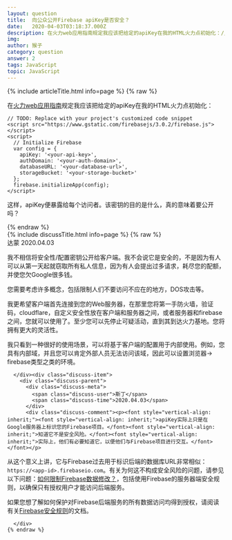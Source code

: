 ```yaml
---
layout: question
title:  向公众公开Firebase apiKey是否安全？
date:   2020-04-03T03:18:37.000Z
description: 在火力web应用指南规定我应该把给定的apiKey在我的HTML火力点初始化：// TODO  Replace with your project's...
img: 
author: 猴子
category: question
answer: 2
tags: JavaScript
topic: JavaScript
---
```

<div class="article-root">
  <div class="article">
    {% include articleTitle.html info=page %}
    {% raw %}
    <div class="article-content"><p><font style="vertical-align: inherit;"><font style="vertical-align: inherit;">在</font></font><a href="https://firebase.google.com/docs/web/setup#add_firebase_to_your_app" rel="noreferrer"><font style="vertical-align: inherit;"><font style="vertical-align: inherit;">火力web应用指南</font></font></a><font style="vertical-align: inherit;"><font style="vertical-align: inherit;">规定我应该把给定的apiKey在我的HTML火力点初始化：</font></font></p>

<pre><code>// TODO: Replace with your project's customized code snippet<font></font>
&lt;script src="https://www.gstatic.com/firebasejs/3.0.2/firebase.js"&gt;&lt;/script&gt;<font></font>
&lt;script&gt;<font></font>
  // Initialize Firebase<font></font>
  var config = {<font></font>
    apiKey: '&lt;your-api-key&gt;',<font></font>
    authDomain: '&lt;your-auth-domain&gt;',<font></font>
    databaseURL: '&lt;your-database-url&gt;',<font></font>
    storageBucket: '&lt;your-storage-bucket&gt;'<font></font>
  };<font></font>
  firebase.initializeApp(config);<font></font>
&lt;/script&gt;<font></font>
</code></pre>

<p><font style="vertical-align: inherit;"><font style="vertical-align: inherit;">这样，apiKey便暴露给每个访问者。</font><font style="vertical-align: inherit;">该密钥的目的是什么，真的意味着要公开吗？</font></font></p></div>
    {% endraw %}
  </div>

  <div class="discuss-wrapper">
    {% include discussTitle.html info=page %}
    {% raw %}
    <div class="discuss-item">
        <div class="discuss-parent">
          <div class="discuss-meta">
            <span class="discuss-user">达蒙</span>
            <span class="discuss-time">2020.04.03</span>
          </div>
          <div class="discuss-comment"><p><font style="vertical-align: inherit;"><font style="vertical-align: inherit;">我不相信将安全性/配置密钥公开给客户端。</font><font style="vertical-align: inherit;">我不会说它是安全的，不是因为有人可以从第一天起就窃取所有私人信息，因为有人会提出过多请求，耗尽您的配额，并使您欠Google很多钱。</font></font></p>

<p><font style="vertical-align: inherit;"><font style="vertical-align: inherit;">您需要考虑许多概念，包括限制人们不要访问不应在的地方，DOS攻击等。 </font></font></p>

<p><font style="vertical-align: inherit;"><font style="vertical-align: inherit;">我更希望客户端首先连接到您的Web服务器，在那里您将第一手防火墙，验证码，cloudflare，自定义安全性放在客户端和服务器之间，或者服务器和firebase之间，您就可以使用了。</font><font style="vertical-align: inherit;">至少您可以先停止可疑活动，直到其到达火力基地。</font><font style="vertical-align: inherit;">您将拥有更大的灵活性。</font></font></p>

<p><font style="vertical-align: inherit;"><font style="vertical-align: inherit;">我只看到一种很好的使用场景，可以将基于客户端的配置用于内部使用。</font><font style="vertical-align: inherit;">例如，您具有内部域，并且您可以肯定外部人员无法访问该域，因此可以设置浏览器-&gt; firebase类型之类的环境。</font></font></p></div>
        </div>
        
      </div><div class="discuss-item">
        <div class="discuss-parent">
          <div class="discuss-meta">
            <span class="discuss-user">斯丁</span>
            <span class="discuss-time">2020.04.03</span>
          </div>
          <div class="discuss-comment"><p><font style="vertical-align: inherit;"><font style="vertical-align: inherit;">apiKey实际上只是在Google服务器上标识您的Firebase项目。</font><font style="vertical-align: inherit;">知道它不是安全风险。</font><font style="vertical-align: inherit;">实际上，他们有必要知道它，以便他们与Firebase项目进行交互。</font></font></p>

<p><font style="vertical-align: inherit;"><font style="vertical-align: inherit;">从这个意义上讲，它与Firebase过去用于标识后端的数据库URL非常相似：</font></font><code>https://&lt;app-id&gt;.firebaseio.com</code><font style="vertical-align: inherit;"><font style="vertical-align: inherit;">。</font><font style="vertical-align: inherit;">有关为何这不构成安全风险的问题，请参见以下问题：</font></font><a href="https://stackoverflow.com/questions/35418143/how-to-restrict-firebase-data-modification"><font style="vertical-align: inherit;"><font style="vertical-align: inherit;">如何限制Firebase数据修改？</font></font></a><font style="vertical-align: inherit;"><font style="vertical-align: inherit;">，包括使用Firebase的服务器端安全规则，以确保只有授权用户才能访问后端服务。</font></font></p>

<p><font style="vertical-align: inherit;"><font style="vertical-align: inherit;">如果您想了解如何保护对Firebase后端服务的所有数据访问均得到授权，请阅读有关</font></font><a href="https://firebase.google.com/docs/rules" rel="noreferrer"><font style="vertical-align: inherit;"><font style="vertical-align: inherit;">Firebase安全规则</font></font></a><font style="vertical-align: inherit;"><font style="vertical-align: inherit;">的文档</font><font style="vertical-align: inherit;">。</font></font></p></div>
        </div>
        
      </div>
    {% endraw %}
  </div>
<div>
